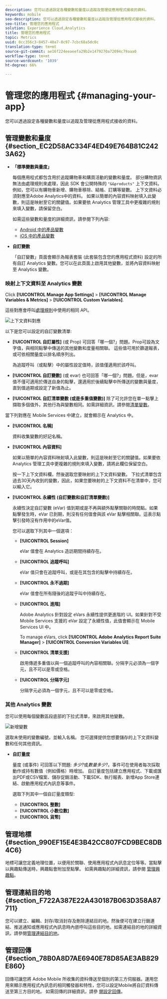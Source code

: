 ```yaml
---
description: 您可以透過設定各種變數和量度以追蹤及管理從應用程式接收的資料。
keywords: mobile
seo-description: 您可以透過設定各種變數和量度以追蹤及管理從應用程式接收的資料。
seo-title: 管理您的應用程式
solution: Experience Cloud,Analytics
title: 管理您的應用程式
topic: Metrics
uuid: 0cc356c3-8457-40a7-8c97-7cbc68a5dc0c
translation-type: tm+mt
source-git-commit: ae16f224eeaeefa29b2e1479270a72694c79aaa0
workflow-type: tm+mt
source-wordcount: '1039'
ht-degree: 66%

---
```



# 管理您的應用程式 {#managing-your-app}

您可以透過設定各種變數和量度以追蹤及管理從應用程式接收的資料。

## 管理變數和量度 {#section_EC2D58AC334F4ED49E764B81C2423A62}

* **「標準變數與量度」**

   每個應用程式都包含用於追蹤購物車和購買活動的變數和量度。 部分購物資訊無法由處理規則來處理，因此 SDK 會公開特殊的 `"&&products"` 上下文資料。例如，您可以有購物車新增、購物車移除、結帳、訂購等變數。 上下文資料必須對應至Adobe Analytics中的資料。 如果以簡單的內容資料映射填入此變數，則這是映射至它的關鍵值。如果要依 Analytics 管理工具中更複雜的規則來填入變數，請保留空白。

   如需這些變數和量度的詳細資訊，請參閱下列內容:

   * [Android 中的產品變數](/help/android/analytics-main/products/products.md)
   * [iOS 中的產品變數](/help/ios/analytics-main/products/products.md)

* **自訂變數**

   「自訂變數」頁面會顯示為報表套裝 (此套裝包含您的應用程式資料) 設定的所有自訂 Analytics 變數。您可以在此頁面上啟用其他變數，並將內容資料映射至 Analytics 變數。

### 映射上下文資料至 Analytics 變數

Click **[!UICONTROL Manage App Settings]** > **[!UICONTROL Manage Variables &amp; Metrics]** > **[!UICONTROL Custom Variables]**.

這些對應會呼叫[處理規則](https://docs.adobe.com/content/help/zh-Hant/analytics/admin/admin-tools/processing-rules/processing-rules.html)中使用的相同 API。

![上下文資料對應](assets/custom_data_content.png)

以下是您可以設定的自訂變數清單:

* **[!UICONTROL 自訂屬性]** (或 Prop) 可回答「哪一個?」問題。Prop可設為文字值，與相同點擊中傳送的其他變數和度量相關聯。 這些值可用於篩選報表，或可依相關量度以排名順序列出。

   為追蹤呼叫（或點擊）中的屬性設定值時，該值僅適用於該呼叫。

* **[!UICONTROL 自訂變數]** (或 evar) 也可回答「哪一個?」問題。但是，evar 值不僅可適用於傳送自身的點擊，還適用於後續點擊中所傳送的變數與量度，直到值過期或設定了新值為止。
* **[!UICONTROL 自訂清單變數 (或是多重值變數)]** 除了可允許您在單一點擊上擷取多個值外，其他行為與變數相同。如需詳細資訊，請參閱[清單變數](https://docs.adobe.com/content/help/zh-Hant/analytics/implementation/javascript-implementation/variables-analytics-reporting/page-variables.html)。

當下列對應在 Mobile Services 中建立，就會顯示在 Analytics 中。

* **[!UICONTROL 名稱]**

   資料收集變數的好記名稱。

* **[!UICONTROL 內容資料]**

   如果以簡單的內容資料映射填入此變數，則這是映射至它的關鍵值。如果要依 Analytics 管理工具中更複雜的規則來填入變數，請將此欄位保留空白。

   按一下上下文資料欄，然後選取您要映射的上下文資料變數。 下拉式清單包含過去30天內收到的變數，因此，如果您要映射的上下文資料不在清單中，您可以輸入它。

* **[!UICONTROL 永續性 (自訂變數和自訂清單變數)]**

   永續性決定自訂變數 (eVar) 值到期或是不再與額外點擊關聯的時間點。如果點擊發生時，eVar 已到期，則沒有任何值會與該 eVar 點擊相關聯。這表示點擊引發時沒有作用中的eVar值。

   您可以選取下列其中一個選項：

   * **[!UICONTROL Session]**

      eVar 值會在 Analytics 造訪期間持續存在。

   * **[!UICONTROL 追蹤呼叫]**

      eVar 值只會在追蹤呼叫，或是在其包含的點擊中持續存在。

   * **[!UICONTROL 永不過期]**

      eVar 值會在所有隨後的追蹤乎叫中持續存在。
   * **[!UICONTROL 進階]**

      Adobe Analytics 針對設定 eVars 永續性提供更進階的 UI。如果針對不受 Mobile Services 支援的 eVar 設定了永續性值，此值會顯示在 Mobile Services UI 中。

      To manage eVars, click **[!UICONTROL Adobe Analytics Report Suite Manager]** > **[!UICONTROL Conversion Variables UI]**.

   * **[!UICONTROL 清單支援]**

      啟用傳遞多重值以與一個追蹤呼叫的內容相關聯。分隔字元必須為一個字元，且不可以是零或空格。

   * **[!UICONTROL 分隔字元]**

      分隔字元必須為一個字元，且不可以是零或空格。

### 其他 Analytics 變數

您可以使用每個變數區段底部的下拉式清單，來啟用其他變數。

![新增變數](assets/add_variable.png)

選取未使用的變數編號，並輸入名稱。 您可選擇提供您想要儲存的上下文資料變數和任何其他資訊。

* **自訂量度**

   量度 (或事件) 可回答以下問題: *多少?*&#x200B;或&#x200B;*數量多少?*。事件可在使用者每次採取動作或持有數值（例如價格）時增加。 自訂量度包括建立應用程式、下載或匯出PDF或CSV檔案、儲存促銷活動、下載SDK、執行報表、新增App Store連結、啟動應用程式內訊息等事件。

   選取下列其中一個自訂量度類型:

   * **[!UICONTROL 整數]**
   * **[!UICONTROL 小數位數]**
   * **[!UICONTROL 貨幣]**

## 管理地標 {#section_990EF15E4E3B42CC807FCD9BEC8DB4C6}

地標可讓您定義地理位置，以便用於關聯、使用應用程式內訊息定位等等。當點擊以興趣點傳送時，興趣點會附加至點擊。 如需興趣點的詳細資訊，請參閱 [管理興趣點](/help/using/location/t-manage-points.md)。

## 管理連結目的地 {#section_F722A387E22A430187B063D358A87711}

您可以建立、編輯、封存/取消封存及刪除連結目的地。然後便可在建立行銷連結、推送通知或應用程式內訊息時內嵌呼叫這些目的地。如需連結目的地的詳細資訊，請參閱[管理連結目的地](/help/using/acquisition-main/c-manage-link-destinations/t-archive-unarchive-link-destinations.md)。

## 管理回傳 {#section_78B0A8D7AE6940E78D85AE3AB829E860}

回傳可讓您將 Adobe Mobile 所收集的資料傳送至個別的第三方伺服器。運用您用來顯示應用程式內訊息的相同觸發器和特性，您可以設定Mobile將自訂資料傳送至第三方目的地。 如需回傳的詳細資訊，請參 [閱設定回傳](/help/using/c-manage-app-settings/c-mob-confg-app/signals.md)。
